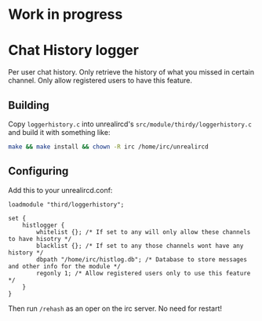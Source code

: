 # Work in progress


# Chat History logger

Per user chat history. Only retrieve the history of what you missed in certain channel. Only allow registered users to have this feature.

## Building

Copy `loggerhistory.c` into unrealircd's `src/module/thirdy/loggerhistory.c` and build it with something like:

```bash
make && make install && chown -R irc /home/irc/unrealircd
```

## Configuring

Add this to your unrealircd.conf:

```config
loadmodule "third/loggerhistory";

set {
    histlogger {
        whitelist {}; /* If set to any will only allow these channels to have hisotry */
        blacklist {}; /* If set to any those channels wont have any history */
        dbpath "/home/irc/histlog.db"; /* Database to store messages and other info for the module */
        regonly 1; /* Allow registered users only to use this feature */
    }
}

```

Then run `/rehash` as an oper on the irc server. No need for restart!
